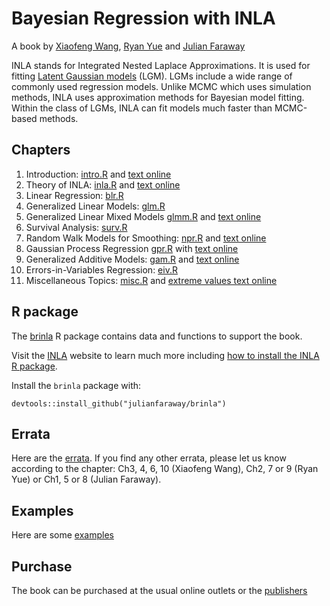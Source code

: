 # Bayesian Regression with INLA

A book by [Xiaofeng Wang](https://filer.case.edu/xxw17/), [Ryan Yue](http://zicklin.baruch.cuny.edu/faculty/profiles/yu-ryan-yue) and [Julian Faraway](http://people.bath.ac.uk/jjf23/)

INLA stands for Integrated Nested Laplace Approximations. It is used for fitting 
[Latent Gaussian models](https://tgmstat.wordpress.com/2013/10/16/latent-gaussian-models-inla/) (LGM). 
LGMs include a wide range of commonly
used regression models. Unlike MCMC which uses simulation methods, INLA
uses approximation methods for Bayesian model fitting. Within the class
of LGMs, INLA can fit models much faster than MCMC-based methods.

## Chapters

1. Introduction: [intro.R](scripts/intro.R) and [text online](https://julianfaraway.github.io/brinlabook/)
2. Theory of INLA: [inla.R](scripts/inla.R) and 
[text online](https://julianfaraway.github.io/brinlabook/theory-of-inla.html)
3. Linear Regression: [blr.R](scripts/blr.R)
4. Generalized Linear Models: [glm.R](scripts/glm.R)
5. Generalized Linear Mixed Models [glmm.R](scripts/glmm.R) and [text online](https://julianfaraway.github.io/brinlabook/chaglmm.html)
6. Survival Analysis: [surv.R](scripts/surv.R)
7. Random Walk Models for Smoothing: [npr.R](scripts/npr.R) and
[text online](https://julianfaraway.github.io/brinlabook/chanpr.html)
8. Gaussian Process Regression [gpr.R](scripts/gpr.R) with [text online](https://julianfaraway.github.io/brinlabook/chagpr.html)
9. Generalized Additive Models: [gam.R](scripts/gam.R) and [text online](https://julianfaraway.github.io/brinlabook/chagpr.html)
10. Errors-in-Variables Regression: [eiv.R](scripts/eiv.R)
11. Miscellaneous Topics: [misc.R](scripts/misc.R) and [extreme values text online](https://julianfaraway.github.io/brinlabook/chamisc.html#sec:extreval)


## R package

The [brinla](https://github.com/julianfaraway/brinla) R package contains data and functions
to support the book.

Visit the  [INLA](http://www.r-inla.org) website to learn much more including
[how to install the INLA R package](https://www.r-inla.org/download-install).

Install the `brinla` package with:

```
devtools::install_github("julianfaraway/brinla")
```

## Errata

Here are the [errata](errata.md). If you find any other errata, please let us know according to the chapter: Ch3, 4, 6, 10 (Xiaofeng Wang),
Ch2, 7 or 9 (Ryan Yue) or Ch1, 5 or 8 (Julian Faraway).

## Examples

Here are some [examples](examples/index.md)

## Purchase

The book can be purchased at the usual online outlets or the [publishers](https://www.crcpress.com/Bayesian-Regression-Modeling-with-INLA/Wang-Ryan-Faraway/p/book/9781498727259)